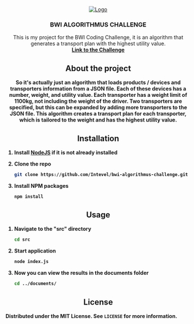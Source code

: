 

<br />
<p align="center">
  <a href="https://github.com/othneildrew/Best-README-Template">
    <img src="https://s12.directupload.net/images/201230/7v3r456k.png" alt="Logo">
  </a>

  <h3 align="center">BWI ALGORITHMUS CHALLENGE</h3>

  <p align="center">
    This is my project for the BWI Coding Challenge, it is an algorithm that generates a transport plan with the highest utility value.
    <br />
    <a href="https://www.get-in-it.de/coding-challenge?utm_source=magazin&utm_campaign=coding-challenge&utm_content=code-and-win"><strong>Link to the Challenge<strong></a>
    <br />
  </p>
</p>

<h2 align="center">About the project</h3>

<p align="center"> So it's actually just an algorithm that loads products / devices and transporters information from a JSON file. Each of these devices has a number, weight, and utility value. Each transporter has a weight limit of 1100kg, not including the weight of the driver. Two transporters are specified, but this can be expanded by adding more transporters to the JSON file. This algorithm creates a transport plan for each transporter, which is tailored to the weight and has the highest utility value.</p>

<h2 align="center">Installation</h3>
<p align="center">

1. Install [NodeJS](https://nodejs.org/en/download/) if it is not already installed

2. Clone the repo
   ```sh
   git clone https://github.com/Intevel/bwi-algorithmus-challenge.git
   ```
3. Install NPM packages
   ```sh
   npm install
   ```
</p>

<h2 align="center">Usage</h3>
<p align="center">

1. Navigate to the "src" directory
   ```sh
   cd src
   ```

2. Start application
   ```sh
   node index.js
   ```
3. Now you can view the results in the documents folder
   ```sh
   cd ../documents/
   ```
</p>



<h2 align="center">License</h3>

Distributed under the MIT License. See `LICENSE` for more information.
